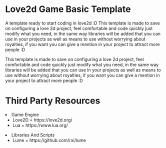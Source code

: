 # Love2d Game Basic Template
A template ready to start coding in love2d :D
This template is made to save on configuring a love 2d project, feel comfortable and code quickly just modify what you need, in the same way libraries will be added that you can use in your projects as well as means to use without worrying about royalties, if you want you can give a mention in your project to attract more people :D

This template is made to save on configuring a love 2d project, feel comfortable and code quickly just modify what you need, in the same way libraries will be added that you can use in your projects as well as means to use without worrying about royalties, if you want you can give a mention in your project to attract more people :D

# Third Party Resources
<li>
  Game Engine
  <ul>       
    <li>
      Love2D = https://love2d.org/    
    </li>
    <li>
      Lua = https://www.lua.org/
    </li> 
  </ul>
</li>

<li>
  Libraries And Scripts
  <ul>
    <li>
      Lume = https://github.com/rxi/lume    
    </li>
  </ul>  
</li>
